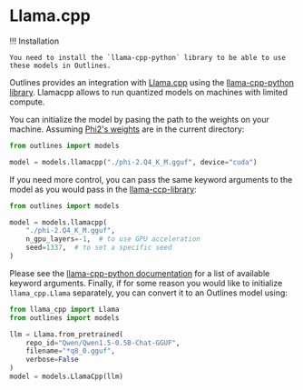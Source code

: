 # Llama.cpp

!!! Installation

    You need to install the `llama-cpp-python` library to be able to use these models in Outlines.

Outlines provides an integration with [Llama.cpp](https://github.com/ggerganov/llama.cpp) using the [llama-cpp-python library][llamacpp]. Llamacpp allows to run quantized models on machines with limited compute.

You can initialize the model by pasing the path to the weights on your machine. Assuming [Phi2's weights](https://huggingface.co/TheBloke/phi-2-GGUF) are in the current directory:

```python
from outlines import models

model = models.llamacpp("./phi-2.Q4_K_M.gguf", device="cuda")
```

If you need more control, you can pass the same keyword arguments to the model as you would pass in the [llama-ccp-library][llamacpp]:

```python
from outlines import models

model = models.llamacpp(
    "./phi-2.Q4_K_M.gguf",
    n_gpu_layers=-1,  # to use GPU acceleration
    seed=1337,  # to set a specific seed
)
```

Please see the [llama-cpp-python documentation](https://llama-cpp-python.readthedocs.io/) for a list of available keyword arguments. Finally, if for some reason you would like to initialize `llama_cpp.Llama` separately, you can convert it to an Outlines model using:

```python
from llama_cpp import Llama
from outlines import models

llm = Llama.from_pretrained(
    repo_id="Qwen/Qwen1.5-0.5B-Chat-GGUF",
    filename="*q8_0.gguf",
    verbose=False
)
model = models.LlamaCpp(llm)
```


[llamacpp]: https://github.com/abetlen/llama-cpp-python
